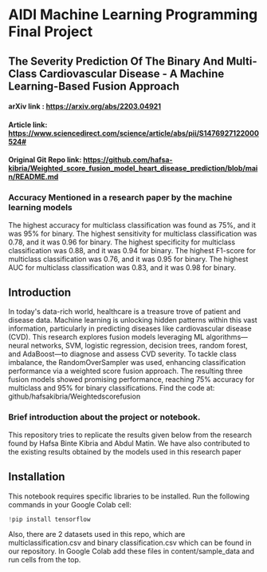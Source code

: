 # AIDI Machine Learning Programming Final Project
## The Severity Prediction Of The Binary And Multi-Class Cardiovascular Disease - A Machine Learning-Based Fusion Approach
#### arXiv link : https://arxiv.org/abs/2203.04921
#### Article link: https://www.sciencedirect.com/science/article/abs/pii/S1476927122000524#
#### Original Git Repo link: https://github.com/hafsa-kibria/Weighted_score_fusion_model_heart_disease_prediction/blob/main/README.md

### Accuracy Mentioned in a research paper by the machine learning models
The highest accuracy for multiclass classification was found as 75%, and it was 95% for binary.
The highest sensitivity for multiclass classification was 0.78, and it was 0.96 for binary.
The highest specificity for multiclass classification was 0.88, and it was 0.94 for binary.
The highest F1-score for multiclass classification was 0.76, and it was 0.95 for binary.
The highest AUC for multiclass classification was 0.83, and it was 0.98 for binary.

## Introduction
In today's data-rich world, healthcare is a treasure trove of patient and disease data. Machine learning is unlocking hidden patterns within this vast information, particularly in predicting diseases like cardiovascular disease (CVD). This research explores fusion models leveraging ML algorithms—neural networks, SVM, logistic regression, decision trees, random forest, and AdaBoost—to diagnose and assess CVD severity. To tackle class imbalance, the RandomOverSampler was used, enhancing classification performance via a weighted score fusion approach. The resulting three fusion models showed promising performance, reaching 75% accuracy for multiclass and 95% for binary classifications. Find the code at: github/hafsakibria/Weightedscorefusion

### Brief introduction about the project or notebook.
This repository tries to replicate the results given below from the research found by Hafsa Binte Kibria and Abdul Matin. We have also contributed to the existing results obtained by the models used in this research paper

## Installation

This notebook requires specific libraries to be installed. Run the following commands in your Google Colab cell:

```python
!pip install tensorflow
```
Also, there are 2 datasets used in this repo, which are multiclassification.csv and binary classification.csv which can be found in our repository.
In Google Colab add these files in content/sample_data and run cells from the top. 


